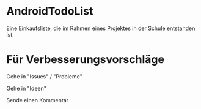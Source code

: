 # AndroidTodoList
Eine Einkaufsliste, die im Rahmen eines Projektes in der Schule entstanden ist.
# Für Verbesserungsvorschläge

Gehe in "Issues" / "Probleme"

Gehe in "Ideen"

Sende einen Kommentar
